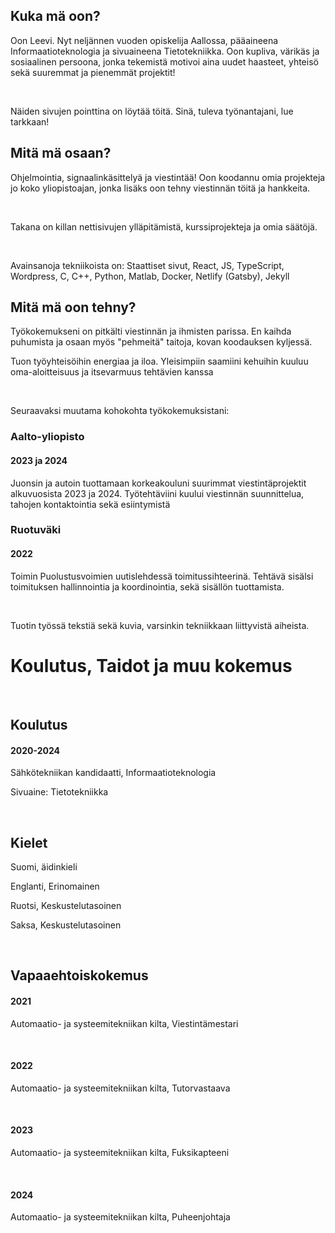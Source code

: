 <div>

## Kuka mä oon?

Oon Leevi. Nyt neljännen vuoden opiskelija Aallossa, pääaineena Informaatioteknologia ja sivuaineena Tietotekniikka. Oon kupliva, värikäs ja sosiaalinen persoona, jonka tekemistä motivoi aina uudet haasteet, yhteisö sekä suuremmat ja pienemmät projektit!

<br/>

Näiden sivujen pointtina on löytää töitä. Sinä, tuleva työnantajani, lue tarkkaan!

</div>

<div>

## Mitä mä osaan?

Ohjelmointia, signaalinkäsittelyä ja viestintää! Oon koodannu omia projekteja jo koko yliopistoajan, jonka lisäks oon tehny viestinnän töitä ja hankkeita.

<br/>

Takana on killan nettisivujen ylläpitämistä, kurssiprojekteja ja omia säätöjä. 

<br/>

Avainsanoja tekniikoista on: Staattiset sivut, React, JS, TypeScript, Wordpress, C, C++, Python, Matlab, Docker, Netlify (Gatsby), Jekyll

</div>

<div>

## Mitä mä oon tehny?

Työkokemukseni on pitkälti viestinnän ja ihmisten parissa. En kaihda puhumista ja osaan myös "pehmeitä" taitoja, kovan koodauksen kyljessä. 

</div>

<div>

Tuon työyhteisöihin energiaa ja iloa. Yleisimpiin saamiini kehuihin kuuluu oma-aloitteisuus ja itsevarmuus tehtävien kanssa

<br />

Seuraavaksi muutama kohokohta työkokemuksistani:

</div>

<div>

### Aalto-yliopisto
#### 2023 ja 2024

Juonsin ja autoin tuottamaan korkeakouluni suurimmat viestintäprojektit alkuvuosista 2023 ja 2024. Työtehtäviini kuului viestinnän suunnittelua, tahojen kontaktointia sekä esiintymistä

</div>


<div>

### Ruotuväki
#### 2022

Toimin Puolustusvoimien uutislehdessä toimitussihteerinä. Tehtävä sisälsi toimituksen hallinnointia ja koordinointia, sekä sisällön tuottamista.

<br />

Tuotin työssä tekstiä sekä kuvia, varsinkin tekniikkaan liittyvistä aiheista.

</div>

<div>

# Koulutus, Taidot ja muu kokemus

<br/>

## Koulutus

#### 2020-2024
Sähkötekniikan kandidaatti, Informaatioteknologia

Sivuaine: Tietotekniikka

<br/>

## Kielet

Suomi, äidinkieli

Englanti, Erinomainen

Ruotsi, Keskustelutasoinen

Saksa, Keskustelutasoinen

<br/>

## Vapaaehtoiskokemus

#### 2021
Automaatio- ja systeemitekniikan kilta, Viestintämestari

<br/>

#### 2022
Automaatio- ja systeemitekniikan kilta, Tutorvastaava

<br/>

#### 2023
Automaatio- ja systeemitekniikan kilta, Fuksikapteeni

<br/>

#### 2024
Automaatio- ja systeemitekniikan kilta, Puheenjohtaja

</div>